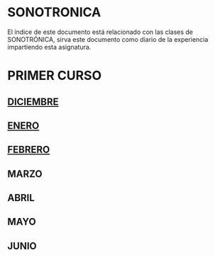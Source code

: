 # SONOTRONICA

El índice de este documento está relacionado con las clases de SONOTRÓNICA,
sirva este documento como diario de la experiencia impartiendo esta asignatura.

# PRIMER CURSO

## [DICIEMBRE](/primer-curso/diciembre.md)
## [ENERO](/primer-curso/enero.md)
## [FEBRERO](/primer-curso/febrero.md)
## MARZO
## ABRIL
## MAYO
## JUNIO
